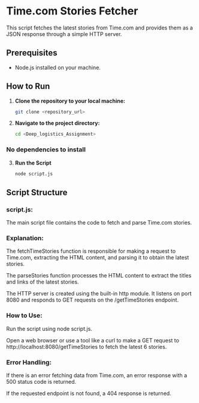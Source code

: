 # Time.com Stories Fetcher

This script fetches the latest stories from Time.com and provides them as a JSON response through a simple HTTP server.

## Prerequisites

- Node.js installed on your machine.

## How to Run

1. **Clone the repository to your local machine:**

   ```bash
   git clone <repository_url>
   ```

2. **Navigate to the project directory:**

    ```bash
    cd <Deep_logistics_Assignment>
    ```

### No dependencies to install

3. **Run the Script**

    ```bash
    node script.js
    ```

## Script Structure

### script.js: 

The main script file contains the code to fetch and parse Time.com stories.

### Explanation:

The fetchTimeStories function is responsible for making a request to Time.com, extracting the HTML content, and parsing it to obtain the latest stories.

The parseStories function processes the HTML content to extract the titles and links of the latest stories.

The HTTP server is created using the built-in http module. It listens on port 8080 and responds to GET requests on the /getTimeStories endpoint.

### How to Use:

Run the script using node script.js.

Open a web browser or use a tool like a curl to make a GET request to http://localhost:8080/getTimeStories to fetch the latest 6 stories.

### Error Handling:

If there is an error fetching data from Time.com, an error response with a 500 status code is returned.

If the requested endpoint is not found, a 404 response is returned.
